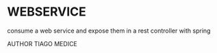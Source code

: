 # WEBSERVICE 
consume a web service and expose them in a rest controller with spring

AUTHOR TIAGO MEDICE